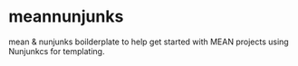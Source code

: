 meannunjunks
============

mean &amp; nunjunks boilderplate to help get started with MEAN projects using Nunjunkcs for templating.
